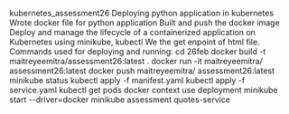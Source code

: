  kubernetes_assessment26
Deploying python application in kubernetes
Wrote docker file for python application
Built and push the docker image
Deploy and manage the lifecycle of a containerized application on Kubernetes using minikube, kubectl
We the get enpoint of html  file.
Commands used for deploying and running:
cd 26feb
docker build -t maitreyeemitra/assessment26:latest .
docker run -it  maitreyeemitra/ assessment26:latest
docker push  maitreyeemitra/ assessment26:latest
minikube status
kubectl apply -f manifest.yaml
kubectl apply -f service.yaml
 kubectl get pods
docker context use deployment
minikube start --driver=docker
minikube assessment quotes-service




